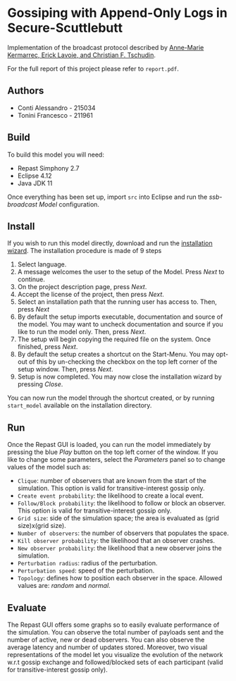 # Gossiping with Append-Only Logs in Secure-Scuttlebutt

Implementation of the broadcast protocol described by [Anne-Marie Kermarrec, Erick Lavoie,
 and Christian F. Tschudin](https://bucchiarone.bitbucket.io/papers/dicg2020.pdf).

For the full report of this project please refer to `report.pdf`.

## Authors
- Conti Alessandro - 215034
- Tonini Francesco - 211961

## Build
To build this model you will need:
- Repast Simphony 2.7
- Eclipse 4.12
- Java JDK 11

Once everything has been set up, import `src` into Eclipse and run the *ssb-broadcast Model* configuration.

## Install
If you wish to run this model directly, download and run the [installation wizard](https://drive.google.com/file/d/10TQRvdJhsMvt19iLADNZ2lntxjLu4gV8/view?usp=sharing). The installation procedure is made of 9 steps
1. Select language.
2. A message welcomes the user to the setup of the Model. Press *Next* to continue.
3. On the project description page, press *Next*.
4. Accept the license of the project, then press *Next*.
5. Select an installation path that the running user has access to. Then, press *Next*
6. By default the setup imports executable, documentation and source of the model. You may want to uncheck documentation and source if you like to run the model only. Then, press *Next*.
7. The setup will begin copying the required file on the system. Once finished, press *Next*.
8. By default the setup creates a shortcut on the Start-Menu. You may opt-out of this by un-checking the checkbox on the top left corner of the setup window. Then, press *Next*.
9. Setup is now completed. You may now close the installation wizard by pressing *Close*.

You can now run the model through the shortcut created, or by running `start_model` available on the installation directory.

## Run
Once the Repast GUI is loaded, you can run the model immediately by pressing the blue *Play* button on the top left corner of the window. If you like to change some parameters, select the *Parameters* panel so to change values of the model such as:
- `Clique`: number of observers that are known from the start of the simulation. This option is valid for transitive-interest gossip only.
- `Create event probability`: the likelihood to create a local event.
- `Follow/Block probability`: the likelihood to follow or block an observer. This option is valid for transitive-interest gossip only.
- `Grid size`: side of the simulation space; the area is evaluated as (grid size)x(grid size).
- `Number of observers`: the number of observers that populates the space.
- `Kill observer probability`: the likelihood that an observer crashes.
- `New observer probability`: the likelihood that a new observer joins the simulation.
- `Perturbation radius`: radius of the perturbation.
- `Perturbation speed`: speed of the perturbation.
- `Topology`: defines how to position each observer in the space. Allowed values are: *random* and *normal*.

## Evaluate
The Repast GUI offers some graphs so to easily evaluate performance of the simulation. You can observe the total number of payloads sent and the number of active, new or dead observers. You can also observe the average latency and number of updates stored. Moreover, two visual representations of the model let you visualize the evolution of the network w.r.t gossip exchange and followed/blocked sets of each participant (valid for transitive-interest gossip only).

